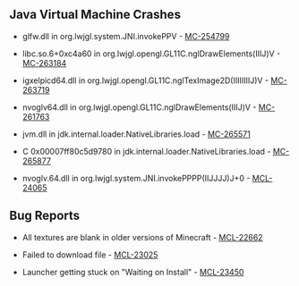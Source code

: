 ## Java Virtual Machine Crashes
- glfw.dll in org.lwjgl.system.JNI.invokePPV - [MC-254799](https://bugs.mojang.com/browse/MC-254799)

- libc.so.6+0xc4a60 in org.lwjgl.opengl.GL11C.nglDrawElements(IIIJ)V - [MC-263184](https://bugs.mojang.com/browse/MC-263184)

- igxelpicd64.dll in org.lwjgl.opengl.GL11C.nglTexImage2D(IIIIIIIIJ)V - [MC-263719](https://bugs.mojang.com/browse/MC-263719)

- nvoglv64.dll in org.lwjgl.opengl.GL11C.nglDrawElements(IIIJ)V - [MC-261763](https://bugs.mojang.com/browse/MC-261763)

- jvm.dll in jdk.internal.loader.NativeLibraries.load - [MC-265571](https://bugs.mojang.com/browse/MC-265571)

- C 0x00007ff80c5d9780 in jdk.internal.loader.NativeLibraries.load - [MC-265877](https://bugs.mojang.com/browse/MC-265877)

- nvoglv.64.dll in org.lwjgl.system.JNI.invokePPPP(IIJJJJ)J+0 - [MCL-24065](https://bugs.mojang.com/browse/MCL-24065)

## Bug Reports
- All textures are blank in older versions of Minecraft - [MCL-22662](https://bugs.mojang.com/browse/MCL-22662)

- Failed to download file - [MCL-23025](https://bugs.mojang.com/browse/MCL-23025)

- Launcher getting stuck on "Waiting on Install" - [MCL-23450](https://bugs.mojang.com/browse/MCL-23450)
